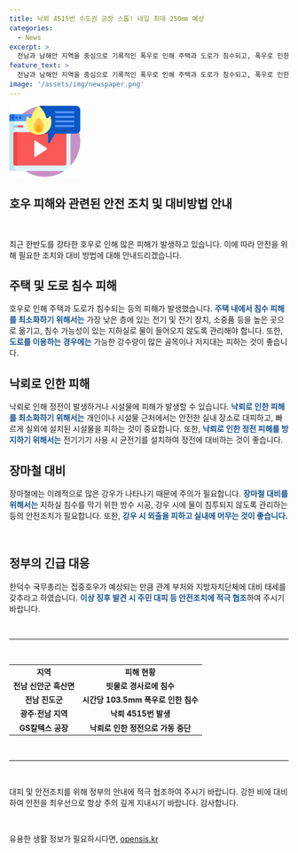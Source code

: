 ```yaml
---
title: 낙뢰 4515번 수도권 공장 스톱! 내일 최대 250㎜ 예상
categories:
  - News
excerpt: >
  전남과 남해안 지역을 중심으로 기록적인 폭우로 인해 주택과 도로가 침수되고, 폭우로 인한 낙뢰로 GS칼텍스 공장 가동이 중단되는 등의 피해가 속출했다. 또한, 17일과 18일에는 수도권을 포함한 중부지방에서 최대 250mm의 강한 비가 예상되며, 이에 대비해 국무총리가 관계 부처와 지방자치단체에 대비 태세를 요청하고 있다. 기상청은 장마전선의 활성화로 중부지방에 집중호우가 예상된다고 밝혔다. 호우로 인한 피해를 예방하기 위해 주민들은 안전조치에 유의해야 한다.
feature_text: >
  전남과 남해안 지역을 중심으로 기록적인 폭우로 인해 주택과 도로가 침수되고, 폭우로 인한 낙뢰로 GS칼텍스 공장 가동이 중단되는 등의 피해가 속출했다. 또한, 17일과 18일에는 수도권을 포함한 중부지방에서 최대 250mm의 강한 비가 예상되며, 이에 대비해 국무총리가 관계 부처와 지방자치단체에 대비 태세를 요청하고 있다. 기상청은 장마전선의 활성화로 중부지방에 집중호우가 예상된다고 밝혔다. 호우로 인한 피해를 예방하기 위해 주민들은 안전조치에 유의해야 한다.
image: '/assets/img/newspaper.png'
---
```


<p><img src="/assets/img/news.png" alt="rentncar 속보" /></p>

<h2 data-ke-size="size26"><b>호우 피해와 관련된 안전 조치 및 대비방법 안내</b></h2>

<p data-ke-size="size16">&nbsp;</p>

<p data-ke-size="size16">최근 한반도를 강타한 호우로 인해 많은 피해가 발생하고 있습니다. 이에 따라 안전을 위해 필요한 조치와 대비 방법에 대해 안내드리겠습니다.</p>

<h2 data-ke-size="size26">주택 및 도로 침수 피해</h2>

<p data-ke-size="size16">호우로 인해 주택과 도로가 침수되는 등의 피해가 발생했습니다. <b><span style="color: #1a5490;">주택 내에서 침수 피해를 최소화하기 위해서는</span></b> 가장 낮은 층에 있는 전기 및 전기 장치, 소중품 등을 높은 곳으로 옮기고, 침수 가능성이 있는 지하실로 물이 들어오지 않도록 관리해야 합니다. 또한, <b><span style="color: #1a5490;">도로를 이용하는 경우에는</span></b> 가능한 강수량이 많은 골목이나 저지대는 피하는 것이 좋습니다.</p>

<h2 data-ke-size="size26">낙뢰로 인한 피해</h2>

<p data-ke-size="size16">낙뢰로 인해 정전이 발생하거나 시설물에 피해가 발생할 수 있습니다. <b><span style="color: #1a5490;">낙뢰로 인한 피해를 최소화하기 위해서는</span></b> 개인이나 시설물 근처에서는 안전한 실내 장소로 대피하고, 빠르게 실외에 설치된 시설물을 피하는 것이 중요합니다. 또한, <b><span style="color: #1a5490;">낙뢰로 인한 정전 피해를 방지하기 위해서는</span></b> 전기기기 사용 시 균전기를 설치하여 정전에 대비하는 것이 좋습니다.</p>

<h2 data-ke-size="size26">장마철 대비</h2>

<p data-ke-size="size16">장마철에는 이례적으로 많은 강우가 나타나기 때문에 주의가 필요합니다. <b><span style="color: #1a5490;">장마철 대비를 위해서는</span></b> 지하실 침수를 막기 위한 방수 시공, 강우 시에 물이 침투되지 않도록 관리하는 등의 안전조치가 필요합니다. 또한, <b><span style="color: #1a5490;">강우 시 외출을 피하고 실내에 머무는 것이 좋습니다.</span></b></p>

<p data-ke-size="size16">&nbsp;</p>

<h2 data-ke-size="size26">정부의 긴급 대응</h2>

<p data-ke-size="size16">한덕수 국무총리는 집중호우가 예상되는 만큼 관계 부처와 지방자치단체에 대비 태세를 갖추라고 하였습니다. <b><span style="color: #1a5490;">이상 징후 발견 시 주민 대피 등 안전조치에 적극 협조</span></b>하여 주시기 바랍니다.</p>

<p data-ke-size="size16">&nbsp;</p>

<hr>

<p data-ke-size="size16">&nbsp;</p>

<table>
    <tbody>
        <tr>
            <td style="text-align: center; height: 17px;"><b>지역</b></td>
            <td style="text-align: center; height: 17px;"><b>피해 현황</b></td>
        </tr>
        <tr>
            <td style="text-align: center; height: 17px;"><b>전남 신안군 흑산면</b></td>
            <td style="text-align: center; height: 17px;"><b>빗물로 경사로에 침수</b></td>
        </tr>
        <tr>
            <td style="text-align: center; height: 17px;"><b>전남 진도군</b></td>
            <td style="text-align: center; height: 17px;"><b>시간당 103.5mm 폭우로 인한 침수</b></td>
        </tr>
        <tr>
            <td style="text-align: center; height: 17px;"><b>광주·전남 지역</b></td>
            <td style="text-align: center; height: 17px;"><b>낙뢰 4515번 발생</b></td>
        </tr>
        <tr>
            <td style="text-align: center; height: 17px;"><b>GS칼텍스 공장</b></td>
            <td style="text-align: center; height: 17px;"><b>낙뢰로 인한 정전으로 가동 중단</b></td>
        </tr>
    </tbody>
</table>

<p data-ke-size="size16">&nbsp;</p>

<hr>

<p data-ke-size="size16">&nbsp;</p>

<p data-ke-size="size16">대피 및 안전조치를 위해 정부의 안내에 적극 협조하여 주시기 바랍니다. 
강한 비에 대비하여 안전을 최우선으로 항상 주의 깊게 지내시기 바랍니다. 
감사합니다.</p>

<p data-ke-size="size16">&nbsp;</p>
유용한 생활 정보가 필요하시다면, <a href="https://opensis.kr" rel="dofollow">opensis.kr</a>


